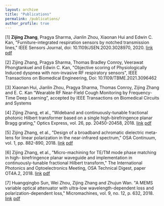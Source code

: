 ```yaml
---
layout: archive
title: "Publications"
permalink: /publications/
author_profile: true
---
```


[1] **Zijing Zhang**, Pragya Sharma, Jianlin Zhou, Xiaonan Hui and Edwin C. Kan, "Furniture-integrated respiration sensors by notched transmission lines," IEEE Sensors Journal, doi: 10.1109/JSEN.2020.3028970, 2020. [link](https://ieeexplore.ieee.org/document/9214478) [pdf](http://zijingzhang1997.github.io/files/paper1.pdf)    
      

[2] Zijing Zhang, Pragya Sharma, Thomas Bradley Conroy, Veerawat Phongtankuel and Edwin C. Kan, "Objective scoring of Physiologically Induced dyspnea with non-invasive RF respiratory sensors", IEEE Transactions on Biomedical Engineering, Doi: 10.1109/TBME.2021.3096462  
     
[3] Xiaonan Hui, Jianlin Zhou, Pragya Sharma, Thomas Conroy, Zijing Zhang and E. C. Kan “Wearable RF Near-Field Cough Monitoring by Frequency-Time Deep Learning”, accepted by IEEE Transactions on Biomedical Circuits and Systems  

[4] Zijing Zhang, et al., "Wideband and continuously-tunable fractional photonic Hilbert transformer based on a single high-birefringence planar Bragg grating," Optics Express, vol. 26, pp. 20450-20458, 2018. [link](https://www.osapublishing.org/oe/fulltext.cfm?uri=oe-26-16-20450&id=395729) [pdf](http://zijingzhang1997.github.io/files/paper4.pdf)   


[5] Zijing Zhang, et al., "Design of a broadband achromatic dielectric meta-lens for linear polarization in the near-infrared spectrum," OSA Continuum, vol. 1, pp. 882-890, 2018. [link](https://www.osapublishing.org/osac/fulltext.cfm?uri=osac-1-3-882&id=399366) [pdf](http://zijingzhang1997.github.io/files/paper5.pdf)  


[6] Zijing Zhang, et al., "Micro-machining for TE/TM mode phase matching in high- birefringence planar waveguide and implementation in continuously-tunable fractional Hilbert transform," The International Photonics and Optoelectronics Meeting, OSA Technical Digest, paper OT4A.2, 2018. [link](https://www.osapublishing.org/abstract.cfm?uri=OEDI-2018-OT4A.2) [pdf](http://zijingzhang1997.github.io/files/paper6.pdf)  


[7] Huangqingbo Sun, Wei Zhou, Zijing Zhang and Zhujun Wan. "A MEMS variable optical attenuator with ultra-low wavelength-dependent loss and polarization-dependent loss," Micromachines, vol. 9, no. 12, p. 632, 2018. [link](https://www.ncbi.nlm.nih.gov/pmc/articles/PMC6315418/) [pdf](http://zijingzhang1997.github.io/files/paper7.pdf)
